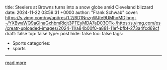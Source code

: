 title: Steelers at Browns turns into a snow globe amid Cleveland blizzard
date: 2024-11-22 03:59:31 +0000
author: "Frank Schwab"
cover: https://s.yimg.com/ny/api/res/1.2/6D1NnzgWJte9UMhoMDjhqg--/YXBwaWQ9aGlnaGxhbmRlcjt3PTEyMDA7aD03OTk-/https:/s.yimg.com/os/creatr-uploaded-images/2024-11/a84b00f0-a881-11ef-bfbf-273a4fcd69cf
draft: false
top: false
type: post
hide: false
toc: false
tags:
  - Sports
categories:
  - sports
---



[read more](https://sports.yahoo.com/steelers-at-browns-turns-into-a-snow-globe-amid-cleveland-blizzard-031503217.html)
